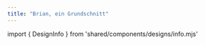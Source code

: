 ```yaml
---
title: "Brian, ein Grundschnitt"
---
```


import { DesignInfo } from 'shared/components/designs/info.mjs'

<DesignInfo design='brian' docs />

